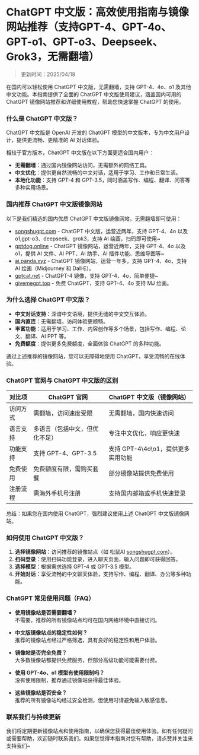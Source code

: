 # ChatGPT 中文版：高效使用指南与镜像网站推荐（支持GPT-4、GPT-4o、GPT-o1、GPT-o3、Deepseek、Grok3，无需翻墙）

> 更新时间：2025/04/18

在国内可以轻松使用 ChatGPT 中文版，无需翻墙，支持 GPT-4、4o、o1 及其他中文功能。本指南提供了全面的 ChatGPT 中文版使用建议，涵盖国内可用的 ChatGPT 镜像网站推荐和详细使用教程，帮助您快速掌握 ChatGPT 的使用。

### 什么是 ChatGPT 中文版？

ChatGPT 中文版是 OpenAI 开发的 ChatGPT 模型的中文版本，专为中文用户设计，提供更流畅、更精准的 AI 对话体验。

相较于官方版本，ChatGPT 中文版在以下方面更适合国内用户：

- **无需翻墙**：通过国内镜像网站访问，无需额外的网络工具。
- **中文优化**：提供更自然流畅的中文对话，适用于学习、工作和日常生活。
- **本地化功能**：支持 GPT-4 和 GPT-3.5，同时涵盖写作、编程、翻译、问答等多种实用场景。

### 国内推荐 ChatGPT 中文版镜像网站

以下是我们精选的国内优质 ChatGPT 中文版镜像网站，无需翻墙即可使用：

- [songshugpt.com](https://songshugpt.com) - ChatGPT 中文版，运营近两年，支持 GPT-4、4o 以及 o1,gpt-o3、deepseek、grok3，支持 AI 绘画，扫码即可使用~
- [gptdog.online](https://gptdog.online) - ChatGPT 镜像网站，运营近两年，支持 GPT-4、4o 以及 o1，提供 AI 文件、AI PPT、AI 助手、AI 插件功能、思维导图等~
- [ai.panda.xyz](https://ai.panda.xyz) - ChatGPT 镜像网站，运营一年多，支持 GPT-4、4o，支持 AI 绘画（Midjourney 和 Dall·E）。
- [gptcat.net](https://gptcat.net) - ChatGPT-4 镜像，支持 GPT-4、4o，简单便捷~
- [givemegpt.top](https://givemegpt.top) - 免费 ChatGPT，支持 GPT-4、4o 支持 MJ 绘画。

### 为什么选择 ChatGPT 中文版？

- **中文对话支持**：深谙中文语境，提供无缝的中文交互体验。
- **国内直连**：无需翻墙，访问体验更顺畅。
- **丰富功能**：适用于学习、工作、内容创作等多个场景，包括写作、编程、论文、翻译、AI PPT 等。
- **免费额度**：提供更多免费额度，全面体验 ChatGPT 的多种功能。

通过上述推荐的镜像网站，您可以无障碍地使用 ChatGPT，享受流畅的在线体验。

### ChatGPT 官网与 ChatGPT 中文版的区别

| 对比项              | ChatGPT 官网                     | ChatGPT 中文版（镜像网站）        |
|---------------------|---------------------------------|---------------------------------|
| 访问方式            | 需翻墙，访问速度受限            | 无需翻墙，国内快速访问           |
| 语言支持            | 多语言（包括中文，但优化不足）  | 专注中文优化，响应更快速         |
| 功能支持            | 支持 GPT-4、GPT-3.5             | 支持 GPT-4\4o\o1，提供更多实用功能 |
| 免费使用            | 免费额度有限，需购买套餐        | 部分镜像站提供免费使用           |
| 注册流程            | 需海外手机号注册               | 支持国内邮箱或手机快速登录       |

总结：如果您在国内使用 ChatGPT，强烈建议使用上述 ChatGPT 中文版镜像网站。

### 如何使用 ChatGPT 中文版？

1. **选择镜像网站**：访问推荐的镜像站点（如 松鼠AI [songshugpt.com](https://songshugpt.com)）。
2. **扫码登录**：使用扫码功能登录，进入聊天页面，输入问题即可获得回答。
3. **选择模型**：根据需求选择 GPT-4 或 GPT-3.5 模型。
4. **开始对话**：享受流畅的中文聊天体验，支持写作、编程、翻译、办公等多种功能。

### ChatGPT 常见使用问题（FAQ）

- **使用镜像站是否需要翻墙？**  
  不需要，推荐的所有镜像站点均可在国内网络环境中直接访问。

- **中文版镜像站点的稳定性如何？**  
  推荐的镜像站点经过严格筛选，具有良好的稳定性和用户体验。

- **镜像站是否完全免费？**  
  大多数镜像站都提供免费服务，但部分高级功能可能需要付费。

- **使用 GPT-4o、o1 模型有使用限制吗？**  
  没有使用限制，推荐通过镜像站获得最佳体验。

- **这些镜像站是否安全？**  
  推荐的所有镜像站均经过安全检测，但使用时请避免输入敏感信息。

### 联系我们与持续更新

我们将定期更新镜像站点和使用指南，以确保您获得最佳使用体验。如有任何疑问或需要帮助，欢迎随时联系我们。如果您觉得本指南对您有帮助，请点赞并关注来支持我们~

